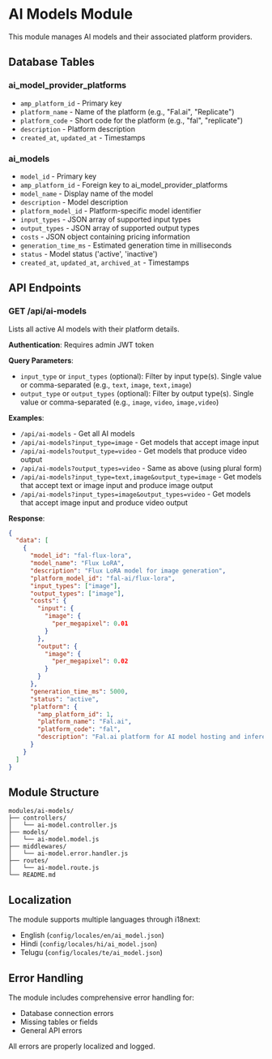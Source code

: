 # AI Models Module

This module manages AI models and their associated platform providers.

## Database Tables

### ai_model_provider_platforms
- `amp_platform_id` - Primary key
- `platform_name` - Name of the platform (e.g., "Fal.ai", "Replicate")
- `platform_code` - Short code for the platform (e.g., "fal", "replicate")
- `description` - Platform description
- `created_at`, `updated_at` - Timestamps

### ai_models
- `model_id` - Primary key
- `amp_platform_id` - Foreign key to ai_model_provider_platforms
- `model_name` - Display name of the model
- `description` - Model description
- `platform_model_id` - Platform-specific model identifier
- `input_types` - JSON array of supported input types
- `output_types` - JSON array of supported output types
- `costs` - JSON object containing pricing information
- `generation_time_ms` - Estimated generation time in milliseconds
- `status` - Model status ('active', 'inactive')
- `created_at`, `updated_at`, `archived_at` - Timestamps

## API Endpoints

### GET /api/ai-models
Lists all active AI models with their platform details.

**Authentication**: Requires admin JWT token

**Query Parameters**:
- `input_type` or `input_types` (optional): Filter by input type(s). Single value or comma-separated (e.g., `text`, `image`, `text,image`)
- `output_type` or `output_types` (optional): Filter by output type(s). Single value or comma-separated (e.g., `image`, `video`, `image,video`)

**Examples**:
- `/api/ai-models` - Get all AI models
- `/api/ai-models?input_type=image` - Get models that accept image input
- `/api/ai-models?output_type=video` - Get models that produce video output
- `/api/ai-models?output_types=video` - Same as above (using plural form)
- `/api/ai-models?input_type=text,image&output_type=image` - Get models that accept text or image input and produce image output
- `/api/ai-models?input_types=image&output_types=video` - Get models that accept image input and produce video output

**Response**:
```json
{
  "data": [
    {
      "model_id": "fal-flux-lora",
      "model_name": "Flux LoRA",
      "description": "Flux LoRA model for image generation",
      "platform_model_id": "fal-ai/flux-lora",
      "input_types": ["image"],
      "output_types": ["image"],
      "costs": {
        "input": {
          "image": {
            "per_megapixel": 0.01
          }
        },
        "output": {
          "image": {
            "per_megapixel": 0.02
          }
        }
      },
      "generation_time_ms": 5000,
      "status": "active",
      "platform": {
        "amp_platform_id": 1,
        "platform_name": "Fal.ai",
        "platform_code": "fal",
        "description": "Fal.ai platform for AI model hosting and inference"
      }
    }
  ]
}
```

## Module Structure

```
modules/ai-models/
├── controllers/
│   └── ai-model.controller.js
├── models/
│   └── ai-model.model.js
├── middlewares/
│   └── ai-model.error.handler.js
├── routes/
│   └── ai-model.route.js
└── README.md
```

## Localization

The module supports multiple languages through i18next:
- English (`config/locales/en/ai_model.json`)
- Hindi (`config/locales/hi/ai_model.json`)
- Telugu (`config/locales/te/ai_model.json`)

## Error Handling

The module includes comprehensive error handling for:
- Database connection errors
- Missing tables or fields
- General API errors

All errors are properly localized and logged. 